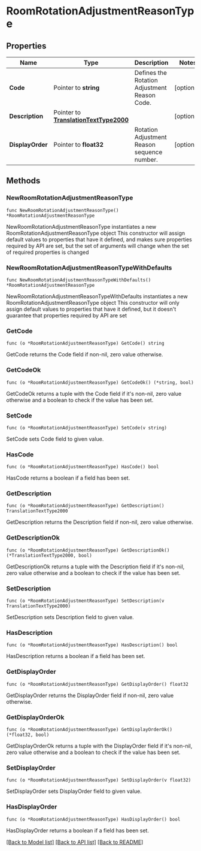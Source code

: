 # RoomRotationAdjustmentReasonType

## Properties

Name | Type | Description | Notes
------------ | ------------- | ------------- | -------------
**Code** | Pointer to **string** | Defines the Rotation Adjustment Reason Code. | [optional] 
**Description** | Pointer to [**TranslationTextType2000**](TranslationTextType2000.md) |  | [optional] 
**DisplayOrder** | Pointer to **float32** | Rotation Adjustment Reason sequence number. | [optional] 

## Methods

### NewRoomRotationAdjustmentReasonType

`func NewRoomRotationAdjustmentReasonType() *RoomRotationAdjustmentReasonType`

NewRoomRotationAdjustmentReasonType instantiates a new RoomRotationAdjustmentReasonType object
This constructor will assign default values to properties that have it defined,
and makes sure properties required by API are set, but the set of arguments
will change when the set of required properties is changed

### NewRoomRotationAdjustmentReasonTypeWithDefaults

`func NewRoomRotationAdjustmentReasonTypeWithDefaults() *RoomRotationAdjustmentReasonType`

NewRoomRotationAdjustmentReasonTypeWithDefaults instantiates a new RoomRotationAdjustmentReasonType object
This constructor will only assign default values to properties that have it defined,
but it doesn't guarantee that properties required by API are set

### GetCode

`func (o *RoomRotationAdjustmentReasonType) GetCode() string`

GetCode returns the Code field if non-nil, zero value otherwise.

### GetCodeOk

`func (o *RoomRotationAdjustmentReasonType) GetCodeOk() (*string, bool)`

GetCodeOk returns a tuple with the Code field if it's non-nil, zero value otherwise
and a boolean to check if the value has been set.

### SetCode

`func (o *RoomRotationAdjustmentReasonType) SetCode(v string)`

SetCode sets Code field to given value.

### HasCode

`func (o *RoomRotationAdjustmentReasonType) HasCode() bool`

HasCode returns a boolean if a field has been set.

### GetDescription

`func (o *RoomRotationAdjustmentReasonType) GetDescription() TranslationTextType2000`

GetDescription returns the Description field if non-nil, zero value otherwise.

### GetDescriptionOk

`func (o *RoomRotationAdjustmentReasonType) GetDescriptionOk() (*TranslationTextType2000, bool)`

GetDescriptionOk returns a tuple with the Description field if it's non-nil, zero value otherwise
and a boolean to check if the value has been set.

### SetDescription

`func (o *RoomRotationAdjustmentReasonType) SetDescription(v TranslationTextType2000)`

SetDescription sets Description field to given value.

### HasDescription

`func (o *RoomRotationAdjustmentReasonType) HasDescription() bool`

HasDescription returns a boolean if a field has been set.

### GetDisplayOrder

`func (o *RoomRotationAdjustmentReasonType) GetDisplayOrder() float32`

GetDisplayOrder returns the DisplayOrder field if non-nil, zero value otherwise.

### GetDisplayOrderOk

`func (o *RoomRotationAdjustmentReasonType) GetDisplayOrderOk() (*float32, bool)`

GetDisplayOrderOk returns a tuple with the DisplayOrder field if it's non-nil, zero value otherwise
and a boolean to check if the value has been set.

### SetDisplayOrder

`func (o *RoomRotationAdjustmentReasonType) SetDisplayOrder(v float32)`

SetDisplayOrder sets DisplayOrder field to given value.

### HasDisplayOrder

`func (o *RoomRotationAdjustmentReasonType) HasDisplayOrder() bool`

HasDisplayOrder returns a boolean if a field has been set.


[[Back to Model list]](../README.md#documentation-for-models) [[Back to API list]](../README.md#documentation-for-api-endpoints) [[Back to README]](../README.md)


